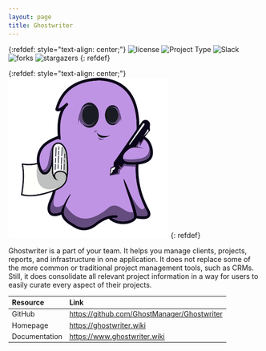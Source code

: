 ```yaml
---
layout: page
title: Ghostwriter
---
```


{:refdef: style="text-align: center;"}
![license](https://img.shields.io/badge/license-BSD--3--Clause-02B36C) ![Project Type](https://img.shields.io/badge/type-Red%20Team-FF7E79) ![Slack](https://img.shields.io/badge/language-Python-5465FF) ![forks](https://img.shields.io/github/forks/GhostManager/Ghostwriter?color=0F0B38&style=social) ![stargazers](https://img.shields.io/github/stars/GhostManager/Ghostwriter?color=5465FF&style=social)
{: refdef}

{:refdef: style="text-align: center;"}
![Ghostwriter](/assets/img/ghostwriter.png)
{: refdef}

Ghostwriter is a part of your team. It helps you manage clients, projects, reports, and infrastructure in one application. It does not replace some of the more common or traditional project management tools, such as CRMs. Still, it does consolidate all relevant project information in a way for users to easily curate every aspect of their projects.

|Resource| Link                                          |
| :--- |:----------------------------------------------|
|GitHub| <https://github.com/GhostManager/Ghostwriter> |
|Homepage| <https://ghostwriter.wiki>                    |
|Documentation| <https://www.ghostwriter.wiki>                |
